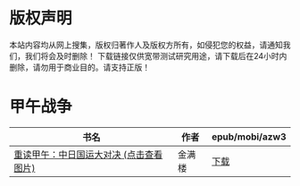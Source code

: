 # 版权声明

本站内容均从网上搜集，版权归著作人及版权方所有，如侵犯您的权益，请通知我们，我们将会及时删除！ 下载链接仅供宽带测试研究用途，请下载后在24小时内删除，请勿用于商业目的。请支持正版！

# 甲午战争

| 书名 | 作者 | epub/mobi/azw3 |
| --- | --- | --- |
| [重读甲午：中日国运大对决 (点击查看图片)](https://www.dushupai.com/attachment/2024/06/02/c6cc618225ba4a50.jpg) | 金满楼 | [下载](https://url89.ctfile.com/f/31084289-1357012939-c8481b?p=8866) |
